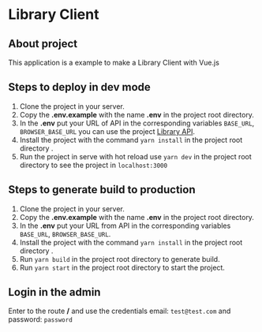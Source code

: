 # Library Client

## About project

This application is a example to make a Library Client with Vue.js

## Steps to deploy in dev mode

1. Clone the project in your server.
2. Copy the **.env.example** with the name **.env** in the project root directory.
3. In the **.env** put your URL of API in the corresponding variables `BASE_URL`, `BROWSER_BASE_URL` you can use the project [Library API](https://github.com/Arcont01/library-api).
4. Install the project with the command `yarn install` in the project root directory .
5. Run the project in serve with hot reload use `yarn dev` in the project root directory to see the project in `localhost:3000`

## Steps to generate build to production
1. Clone the project in your server.
2. Copy the **.env.example** with the name **.env** in the project root directory.
3. In the **.env** put your URL from API in the corresponding variables `BASE_URL`, `BROWSER_BASE_URL`.
4. Install the project with the command `yarn install` in the project root directory .
5. Run `yarn build` in the project root directory to generate build.
6. Run `yarn start` in the project root directory to start the project.

## Login in the admin

Enter to the route **/** and use the credentials email: `test@test.com` and password: `password`
